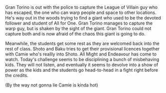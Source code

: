 Gran Torino is out with the police to capture the League of Villain guy who has escaped, the one who can warp people and space to other locations. He's way out in the woods trying to find a giant who used to be the devoted follower and student of All for One. Gran Torino manages to capture the warp guy, but is shaken by the sight of the giant. Gran Torino could not capture both and is now afraid of the chaos this giant is going to do.

Meanwhile, the students get some rest as they are welcomed back into the rest of class. Shoto and Baku tries to get their provisional licences together with Camie who's reallly into Shoto. All Might and Endeavour has come to watch. Today's challenge seems to be disciplining a bunch of misbehaving kids. They will not listen, and eventually it seems to devolve into a show of power as the kids and the students go head-to-head in a fight right before the credits.

(By the way not gonna lie Camie is kinda hot)